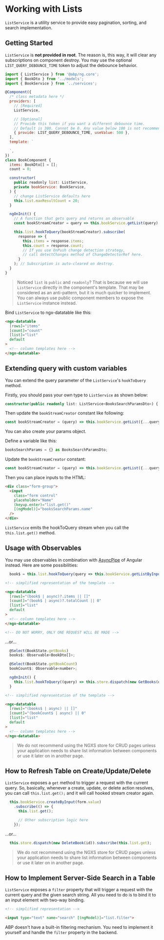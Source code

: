 # Working with Lists

`ListService` is a utility service to provide easy pagination, sorting, and search implementation.



## Getting Started

`ListService` is **not provided in root**. The reason is, this way, it will clear any subscriptions on component destroy. You may use the optional `LIST_QUERY_DEBOUNCE_TIME` token to adjust the debounce behavior.

```js
import { ListService } from '@abp/ng.core';
import { BookDto } from '../models';
import { BookService } from '../services';

@Component({
  /* class metadata here */
  providers: [
    // [Required]
    ListService,

    // [Optional]
    // Provide this token if you want a different debounce time.
    // Default is 300. Cannot be 0. Any value below 100 is not recommended.
    { provide: LIST_QUERY_DEBOUNCE_TIME, useValue: 500 },
  ],
  template: `
    
  `,
})
class BookComponent {
  items: BookDto[] = [];
  count = 0;

  constructor(
    public readonly list: ListService,
    private bookService: BookService,
  ) {
    // change ListService defaults here
    this.list.maxResultCount = 20;
  }

  ngOnInit() {
    // A function that gets query and returns an observable
    const bookStreamCreator = query => this.bookService.getList(query);

    this.list.hookToQuery(bookStreamCreator).subscribe(
      response => {
        this.items = response.items;
        this.count = response.count;
        // If you use OnPush change detection strategy,
        // call detectChanges method of ChangeDetectorRef here.
      }
    ); // Subscription is auto-cleared on destroy.
  }
}
```

> Noticed `list` is `public` and `readonly`? That is because we will use `ListService` directly in the component's template. That may be considered as an anti-pattern, but it is much quicker to implement. You can always use public component members to expose the `ListService` instance instead.

Bind `ListService` to ngx-datatable like this:

```html
<ngx-datatable
  [rows]="items"
  [count]="count"
  [list]="list"
  default
>
  <!-- column templates here -->
</ngx-datatable>
```

## Extending query with custom variables

You can extend the query parameter of the `ListService`'s `hookToQuery` method.

Firstly, you should pass your own type to `ListService` as shown below:

```typescript
constructor(public readonly list: ListService<BooksSearchParamsDto>) { }
```

Then update the `bookStreamCreator` constant like following:

```typescript
const bookStreamCreator = (query) => this.bookService.getList({...query, name: 'name here'});
```

You can also create your params object.

Define a variable like this:

```typescript
booksSearchParams = {} as BooksSearchParamsDto;
```

Update the `bookStreamCreator` constant:

```typescript
const bookStreamCreator = (query) => this.bookService.getList({...query, ...this.booksSearchParams});
```

Then you can place inputs to the HTML:

```html
<div class="form-group">
  <input
    class="form control"
    placeholder="Name"
    (keyup.enter)="list.get()"
    [(ngModel)]="booksSearchParams.name"
  />
</div>
```

`ListService` emits the hookToQuery stream when you call the `this.list.get()` method.

## Usage with Observables

You may use observables in combination with [AsyncPipe](https://angular.io/guide/observables-in-angular#async-pipe) of Angular instead. Here are some possibilities:

```js
  book$ = this.list.hookToQuery(query => this.bookService.getListByInput(query));
```

```html
<!-- simplified representation of the template -->

<ngx-datatable
  [rows]="(book$ | async)?.items || []"
  [count]="(book$ | async)?.totalCount || 0"
  [list]="list"
  default
>
  <!-- column templates here -->
</ngx-datatable>

<!-- DO NOT WORRY, ONLY ONE REQUEST WILL BE MADE -->
```

...or...


```js
  @Select(BookState.getBooks)
  books$: Observable<BookDto[]>;

  @Select(BookState.getBookCount)
  bookCount$: Observable<number>;

  ngOnInit() {
    this.list.hookToQuery((query) => this.store.dispatch(new GetBooks(query))).subscribe();
  }
```

```html
<!-- simplified representation of the template -->

<ngx-datatable
  [rows]="(books$ | async) || []"
  [count]="(bookCount$ | async) || 0"
  [list]="list"
  default
>
  <!-- column templates here -->
</ngx-datatable>
```

> We do not recommend using the NGXS store for CRUD pages unless your application needs to share list information between components or use it later on in another page.


## How to Refresh Table on Create/Update/Delete

`ListService` exposes a `get` method to trigger a request with the current query. So, basically, whenever a create, update, or delete action resolves, you can call `this.list.get();` and it will call hooked stream creator again.

```js
  this.bookService.createByInput(form.value)
    .subscribe(() => {
      this.list.get();

      // Other subscription logic here
    });
```

...or...

```js
  this.store.dispatch(new DeleteBook(id)).subscribe(this.list.get);
```

> We do not recommend using the NGXS store for CRUD pages unless your application needs to share list information between components or use it later on in another page.


## How to Implement Server-Side Search in a Table

`ListService` exposes a `filter` property that will trigger a request with the current query and the given search string. All you need to do is to bind it to an input element with two-way binding.

```html
<!-- simplified representation -->

<input type="text" name="search" [(ngModel)]="list.filter">
```
ABP doesn't have a built-in filtering mechanism. You need to implement it yourself and handle the `filter` property in the backend.
